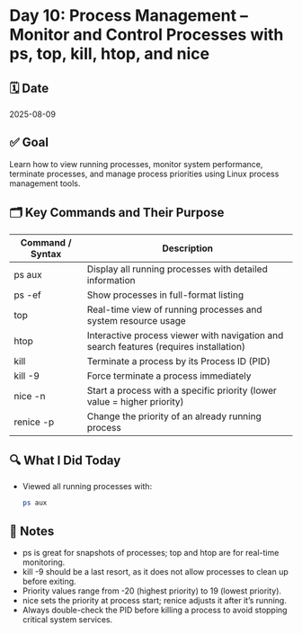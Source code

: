 # Day 10: Process Management – Monitor and Control Processes with ps, top, kill, htop, and nice

## 🗓️ Date  
2025-08-09

## ✅ Goal  
Learn how to view running processes, monitor system performance, terminate processes, and manage process priorities using Linux process management tools.

## 🗂️ Key Commands and Their Purpose  
Command / Syntax                       | Description  
---------------------------------------|---------------------------------------------  
ps aux                                 | Display all running processes with detailed information  
ps -ef                                 | Show processes in full-format listing  
top                                    | Real-time view of running processes and system resource usage  
htop                                   | Interactive process viewer with navigation and search features (requires installation)  
kill <PID>                             | Terminate a process by its Process ID (PID)  
kill -9 <PID>                          | Force terminate a process immediately  
nice -n <priority> <command>           | Start a process with a specific priority (lower value = higher priority)  
renice <priority> -p <PID>             | Change the priority of an already running process  

## 🔍 What I Did Today  
- Viewed all running processes with:
  ```bash
  ps aux

## 🧠 Notes
- ps is great for snapshots of processes; top and htop are for real-time monitoring.
- kill -9 should be a last resort, as it does not allow processes to clean up before exiting.
- Priority values range from -20 (highest priority) to 19 (lowest priority).
- nice sets the priority at process start; renice adjusts it after it’s running.
- Always double-check the PID before killing a process to avoid stopping critical system services.